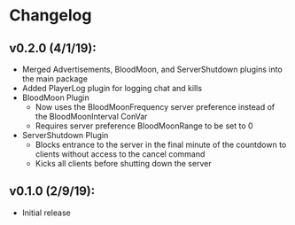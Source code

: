 # Changelog

## v0.2.0 (4/1/19):

* Merged Advertisements, BloodMoon, and ServerShutdown plugins into the main package
* Added PlayerLog plugin for logging chat and kills
* BloodMoon Plugin
   * Now uses the BloodMoonFrequency server preference instead of the BloodMoonInterval ConVar
   * Requires server preference BloodMoonRange to be set to 0
* ServerShutdown Plugin
   * Blocks entrance to the server in the final minute of the countdown to clients without access to the cancel command
   * Kicks all clients before shutting down the server

## v0.1.0 (2/9/19):

* Initial release
